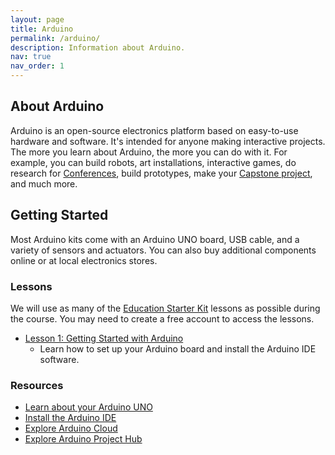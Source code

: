 ```yaml
---
layout: page
title: Arduino
permalink: /arduino/
description: Information about Arduino.
nav: true
nav_order: 1
---
```


## About Arduino

Arduino is an open-source electronics platform based on easy-to-use hardware and software. It's intended for anyone making interactive projects. The more you learn about Arduino, the more you can do with it. For example, you can build robots, art installations, interactive games, do research for <a href="/conferences/">Conferences</a>, build prototypes, make your <a href="/capstone/">Capstone project</a>, and much more.

## Getting Started

Most Arduino kits come with an Arduino UNO board, USB cable, and a variety of sensors and actuators. You can also buy additional components online or at local electronics stores.

### Lessons

We will use as many of the [Education Starter Kit](https://aesk.arduino.cc) lessons as possible during the course. You may need to create a free account to access the lessons.

- [Lesson 1: Getting Started with Arduino](https://aesk.arduino.cc/aesk/module/education/lesson/getting-started)
    - Learn how to set up your Arduino board and install the Arduino IDE software.

### Resources

<ul>
    <li><a href="https://docs.arduino.cc/hardware/uno-rev3/">Learn about your Arduino UNO</a></li>
    <li><a href="https://docs.arduino.cc/software/ide">Install the Arduino IDE</a></li>
    <li><a href="https://app.arduino.cc/">Explore Arduino Cloud</a></li>
    <li><a href="https://projecthub.arduino.cc/">Explore Arduino Project Hub</a></li>
</ul>